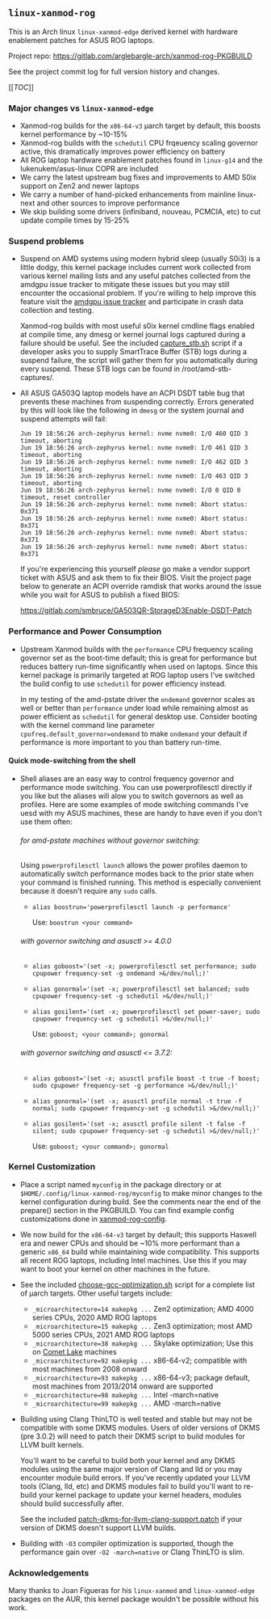 
## `linux-xanmod-rog`

This is an Arch linux `linux-xanmod-edge` derived kernel with hardware enablement patches for ASUS ROG laptops.

Project repo: https://gitlab.com/arglebargle-arch/xanmod-rog-PKGBUILD

See the project commit log for full version history and changes.

[[_TOC_]]

### Major changes vs `linux-xanmod-edge`

  * Xanmod-rog builds for the `x86-64-v3` μarch target by default, this boosts kernel performance by ~10-15%
  * Xanmod-rog builds with the `schedutil` CPU frqeuency scaling governor active, this dramatically improves power
      efficiency on battery
  * All ROG laptop hardware enablement patches found in `linux-g14` and the lukenukem/asus-linux COPR are included
  * We carry the latest upstream bug fixes and improvements to AMD S0ix support on Zen2 and newer laptops
  * We carry a number of hand-picked enhancements from mainline linux-next and other sources to improve performance
  * We skip building some drivers (infiniband, nouveau, PCMCIA, etc) to cut update compile times by 15-25%

### Suspend problems

  - Suspend on AMD systems using modern hybrid sleep (usually S0i3) is a little dodgy, this kernel package includes
      current work collected from various kernel mailing lists and any useful patches collected from the amdgpu issue
      tracker to mitigate these issues but you may still encounter the occasional problem. If you're willing to help
      improve this feature visit the [amdgpu issue tracker][2] and participate in crash data collection and testing.

      Xanmod-rog builds with most useful s0ix kernel cmdline flags enabled at compile time, any dmesg or kernel journal
      logs captured during a failure should be useful. See the included [capture_stb.sh](capture_stb.sh) script if a
      developer asks you to supply SmartTrace Buffer (STB) logs during a suspend failure, the script will gather them
      for you automatically during every suspend. These STB logs can be found in /root/amd-stb-captures/.

  - All ASUS GA503Q laptop models have an ACPI DSDT table bug that prevents these machines from suspending correctly.
      Errors generated by this will look like the following in `dmesg` or the system journal and suspend attempts will
      fail:

      ```log
      Jun 19 18:56:26 arch-zephyrus kernel: nvme nvme0: I/O 460 QID 3 timeout, aborting
      Jun 19 18:56:26 arch-zephyrus kernel: nvme nvme0: I/O 461 QID 3 timeout, aborting
      Jun 19 18:56:26 arch-zephyrus kernel: nvme nvme0: I/O 462 QID 3 timeout, aborting
      Jun 19 18:56:26 arch-zephyrus kernel: nvme nvme0: I/O 463 QID 3 timeout, aborting
      Jun 19 18:56:26 arch-zephyrus kernel: nvme nvme0: I/O 0 QID 0 timeout, reset controller
      Jun 19 18:56:26 arch-zephyrus kernel: nvme nvme0: Abort status: 0x371
      Jun 19 18:56:26 arch-zephyrus kernel: nvme nvme0: Abort status: 0x371
      Jun 19 18:56:26 arch-zephyrus kernel: nvme nvme0: Abort status: 0x371
      Jun 19 18:56:26 arch-zephyrus kernel: nvme nvme0: Abort status: 0x371
      ```

      If you're experiencing this yourself *please* go make a vendor support ticket with ASUS and ask them to fix their
      BIOS. Visit the project page below to generate an ACPI override ramdisk that works around the issue while you wait
      for ASUS to publish a fixed BIOS:

      https://gitlab.com/smbruce/GA503QR-StorageD3Enable-DSDT-Patch

### Performance and Power Consumption

  - Upstream Xanmod builds with the `performance` CPU frequency scaling governor set as the boot-time default; this is
      great for performance but reduces battery run-time significantly when used on laptops. Since this kernel package
      is primarily targeted at ROG laptop users I've switched the build config to use `schedutil` for power efficiency
      instead.

      In my testing of the amd-pstate driver the `ondemand` governor scales as well or better than `performance` under
      load while remaining almost as power efficient as `schedutil` for general desktop use. Consider booting with the
      kernel command line parameter `cpufreq.default_governor=ondemand` to make `ondemand` your default if performance
      is more important to you than battery run-time.

  #### Quick mode-switching from the shell

  - Shell aliases are an easy way to control frequency governor and performance mode switching. You can use
      powerprofilesctl directly if you like but the aliases will alow you to switch governors as well as profiles. Here
      are some examples of mode switching commands I've uesd with my ASUS machines, these are handy to have even if you
      don't use them often:

      ###### for amd-pstate machines without governor switching:

      Using `powerprofilesctl launch` allows the power profiles daemon to automatically switch performance modes back to
      the prior state when your command is finished running. This method is especially convenient because it doesn't
      require any `sudo` calls.

      * `alias boostrun='powerprofilesctl launch -p performance'`

        Use: `boostrun <your command>`

      ###### with governor switching and asusctl >= 4.0.0

      * `alias goboost='(set -x; powerprofilesctl set performance; sudo cpupower frequency-set -g ondemand >&/dev/null;)'`
      * `alias gonormal='(set -x; powerprofilesctl set balanced; sudo cpupower frequency-set -g schedutil >&/dev/null;)'`
      * `alias gosilent='(set -x; powerprofilesctl set power-saver; sudo cpupower frequency-set -g schedutil >&/dev/null;)'`

        Use: `goboost; <your command>; gonormal`

      ###### with governor switching and asusctl <= 3.7.2: 

      * `alias goboost='(set -x; asusctl profile boost -t true -f boost; sudo cpupower frequency-set -g performance >&/dev/null;)'`
      * `alias gonormal='(set -x; asusctl profile normal -t true -f normal; sudo cpupower frequency-set -g schedutil >&/dev/null;)'`
      * `alias gosilent='(set -x; asusctl profile silent -t false -f silent; sudo cpupower frequency-set -g schedutil >&/dev/null;)'`

        Use: `goboost; <your command>; gonormal`

### Kernel Customization

  - Place a script named `myconfig` in the package directory or at `$HOME/.config/linux-xanmod-rog/myconfig` to make
      minor changes to the kernel configuration during build. See the comments near the end of the prepare() section in
      the PKGBUILD. You can find example config customizations done in [xanmod-rog-config](xanmod-rog-config).

  - We now build for the `x86-64-v3` target by default; this supports Haswell era and newer CPUs and should be ~10%
      more performant than a generic `x86_64` build while maintaining wide compatibility. This supports all recent ROG
      laptops, including Intel machines. Use this if you may want to boot your kernel on other machines in the future.

  - See the included [choose-gcc-optimization.sh](choose-gcc-optimization.sh) script for a complete list of μarch
      targets. Other useful targets include:

    * `_microarchitecture=14 makepkg ...` Zen2 optimization; AMD 4000 series CPUs, 2020 AMD ROG laptops
    * `_microarchitecture=15 makepkg ...` Zen3 optimization; most AMD 5000 series CPUs, 2021 AMD ROG laptops
    * `_microarchitecture=38 makepkg ...` Skylake optimization; Use this on [Comet Lake][1] machines
    * `_microarchitecture=92 makepkg ...` x86-64-v2; compatible with most machines from 2008 onward
    * `_microarchitecture=93 makepkg ...` x86-64-v3; package default, most machines from 2013/2014 onward are supported
    * `_microarchitecture=98 makepkg ...` Intel -march=native
    * `_microarchitecture=99 makepkg ...` AMD -march=native 

  - Building using Clang ThinLTO is well tested and stable but may not be compatible with some DKMS modules. Users of
      older versions of DKMS (pre 3.0.2) will need to patch their DKMS script to build modules for LLVM built kernels.

      You'll want to be careful to build both your kernel and any DKMS modules using the same major version of Clang and
      lld or you may encounter module build errors. If you've recently updated your LLVM tools (Clang, lld, etc) and
      DKMS modules fail to build you'll want to re-build your kernel package to update your kernel headers, modules
      should build successfully after.

      See the included [patch-dkms-for-llvm-clang-support.patch](patch-dkms-for-llvm-clang-support.patch) if your
      version of DKMS doesn't support LLVM builds.

  - Building with `-O3` compiler optimization is supported, though the performance gain over `-O2 -march=native` or 
      Clang ThinLTO is slim.

### Acknowledgements

Many thanks to Joan Figueras for his `linux-xanmod` and `linux-xanmod-edge` packages on the AUR, this kernel package
wouldn't be possible without his work.

[1]: https://wiki.gentoo.org/wiki/Safe_CFLAGS#Skylake.2C_Kaby_Lake.2C_Kaby_Lake_R.2C_Coffee_Lake.2C_Comet_Lake
[2]: https://gitlab.freedesktop.org/drm/amd/-/issues?label_name[]=s0ix
[3]: https://github.com/dell/dkms/issues/124
[//]: # ( vim: set tw=120: )
